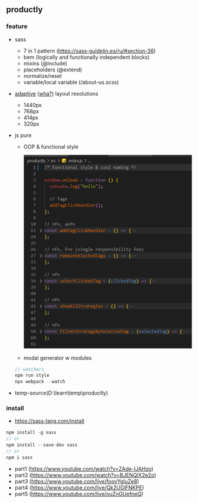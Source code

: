 ## productly

### feature

- sass

  - 7 in 1 pattern (https://sass-guidelin.es/ru/#section-36)
  - bem (logically and functionally independent blocks)
  - mixins (@include)
  - placeholders (@extend)
  - normalize/reset
  - variable/local variable (/about-us.scss)

- <ins>adaptive</ins> ([wha?](https://www.google.com/search?q=adaptive+vs+responsive)) layout resolutions

  - 1440px
  - 768px
  - 414px
  - 320px

- js pure

  - OOP & functional style

    ![functional style](productly/readmeAssets/functional-prog.png)

  - modal generator w modules

  ```js
  // watchers
  npm run style
  npx webpack --watch
  ```

- temp-source(D:\learn\temp\productly)

### install

- https://sass-lang.com/install

```js
npm install -g sass
// or
npm install --save-dev sass
// or
npm i sass
```

- part1 (https://www.youtube.com/watch?v=ZAde-IJAHzo)
- part2 (https://www.youtube.com/watch?v=BJENQIX2e2o)
- part3 (https://www.youtube.com/live/fooyYgIuZe8)
- part4 (https://www.youtube.com/live/Qk2UGlFNKPE)
- part5 (https://www.youtube.com/live/ouZnGUefneQ)
